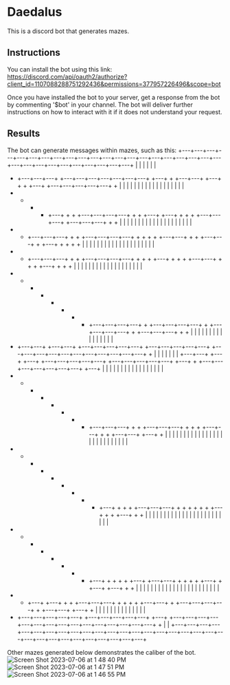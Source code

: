 # Daedalus
This is a discord bot that generates mazes.

## Instructions
You can install the bot using this link:
https://discord.com/api/oauth2/authorize?client_id=1107088288751292436&permissions=377957226496&scope=bot

Once you have installed the bot to your server, get a response from the bot by commenting '$bot' in your channel. The bot will deliver further instructions on how to interact with it if it does not understand your request.

## Results
The bot can generate messages within mazes, such as this:
+---+---+---+---+---+---+---+---+---+---+---+---+---+---+---+---+---+---+---+---+---+---+---+---+---+---+---+---+---+---+---+
|                                                   |       |                       |       |                               |
+   +---+---+---+   +---+---+---+---+---+---+---+   +---+   +   +---+---+   +---+   +   +   +---+   +---+---+---+---+---+   +
|   |   |   |       |   |   |                   |   |   |       |           |   |   |   |           |                   |   |
+   +   +   +   +---+   +   +   +---+---+---+---+   +   +   +---+   +---+   +   +   +   +---+---+---+   +---+---+---+   +   +
|   |   |           |   |   |   |                   |   |   |       |       |   |   |               |   |       |   |   |   |
+   +   +---+---+---+   +   +   +---+---+---+---+   +   +   +   +   +---+---+   +   +   +---+---+   +   +---+   +   +   +   +
|   |                   |   |                   |   |   |   |   |   |       |   |   |       |       |   |       |   |   |   |
+   +   +---+---+---+   +   +   +---+---+---+---+   +   +   +   +---+   +   +   +   +---+---+   +   +   +   +---+   +   +   +
|   |   |           |   |   |   |                   |   |   |           |   |   |               |   |   |           |   |   |
+   +   +   +   +   +   +   +   +---+---+---+---+   +   +---+---+---+---+   +   +---+---+---+---+   +   +---+---+---+   +   +
|   |   |   |   |   |   |   |                   |   |                   |   |                   |   |                   |   |
+   +---+---+   +---+---+   +---+---+---+---+---+   +---+---+---+---+---+   +---+---+---+---+---+---+---+---+---+---+---+   +
|           |                                   |   |                               |                                   |   |
+---+---+   +---+   +---+   +---+---+---+---+---+   +---+---+---+---+---+   +---+   +   +---+---+---+---+---+---+---+   +---+
|   |   |   |   |   |   |   |                   |   |                   |   |   |       |           |               |       |
+   +   +   +   +   +   +   +   +---+---+---+   +   +   +---+---+---+   +   +   +   +---+---+   +   +   +---+---+   +---+   +
|   |   |   |   |   |   |   |   |   |       |   |   |   |           |   |   |   |   |       |   |   |   |   |   |       |   |
+   +   +   +   +   +   +   +   +   +---+   +   +   +   +---+---+---+   +   +   +   +   +   +   +---+   +   +   +---+   +   +
|   |   |   |   |   |   |   |   |       |   |   |   |                   |   |   |   |   |   |       |   |           |   |   |
+   +   +   +   +   +   +   +   +---+   +   +   +   +   +---+   +---+---+   +   +   +   +   +---+   +   +---+   +---+   +   +
|   |   |   |   |   |   |   |   |           |   |   |   |   |   |           |   |       |           |   |       |       |   |
+   +   +---+   +---+   +   +   +---+---+---+   +   +   +   +   +---+---+   +   +---+---+---+---+   +   +---+---+   +---+   +
|   |                   |   |                   |   |   |   |           |   |                   |   |               |       |
+   +---+---+---+---+---+   +---+---+---+---+---+   +---+   +---+---+---+---+---+---+---+---+---+---+---+---+---+---+---+   +
|                                                                                                                           |
+---+---+---+---+---+---+---+---+---+---+---+---+---+---+---+---+---+---+---+---+---+---+---+---+---+---+---+---+---+---+---+

Other mazes generated below demonstrates the caliber of the bot.
![Screen Shot 2023-07-06 at 1 48 40 PM](https://github.com/literaryverses/Daedalus/assets/98240549/065e60e6-e943-4406-98be-ee63bc92d77d)
![Screen Shot 2023-07-06 at 1 47 51 PM](https://github.com/literaryverses/Daedalus/assets/98240549/7169d5eb-e295-4795-8cf9-21adc1263be8)
![Screen Shot 2023-07-06 at 1 46 55 PM](https://github.com/literaryverses/Daedalus/assets/98240549/1dbe66e0-350d-4ac5-a09b-8f86e4fa072f)
